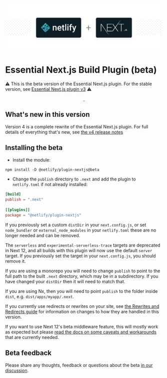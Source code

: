 ![Next.js on Netlify Build Plugin](next-on-netlify.png)

# Essential Next.js Build Plugin (beta)

:warning: This is the beta version of the Essential Next.js plugin. For the stable version, see
[Essential Next.js plugin v3](https://github.com/netlify/netlify-plugin-nextjs/tree/v3#readme) :warning:

<p align="center">
  <a aria-label="npm version" href="https://www.npmjs.com/package/@netlify/plugin-nextjs">
    <img alt="" src="https://img.shields.io/npm/v/@netlify/plugin-nextjs">
  </a>
  <a aria-label="MIT License" href="https://img.shields.io/npm/l/@netlify/plugin-nextjs">
    <img alt="" src="https://img.shields.io/npm/l/@netlify/plugin-nextjs">
  </a>
</p>

## What's new in this version

Version 4 is a complete rewrite of the Essential Next.js plugin. For full details of everything that's new, see
[the v4 release notes](https://github.com/netlify/netlify-plugin-nextjs/blob/main/docs/release-notes/v4.md)

## Installing the beta

- Install the module:

```shell
npm install -D @netlify/plugin-nextjs@beta
```

- Change the `publish` directory to `.next` and add the plugin to `netlify.toml` if not already installed:

```toml
[build]
publish = ".next"

[[plugins]]
package = "@netlify/plugin-nextjs"
```

If you previously set a custom `distDir` in your `next.config.js`, or set `node_bundler` or `external_node_modules` in
your `netlify.toml` these are no longer needed and can be removed.

The `serverless` and `experimental-serverless-trace` targets are deprecated in Next 12, and all builds with this plugin
will now use the default `server` target. If you previously set the target in your `next.config.js`, you should remove
it.

If you are using a monorepo you will need to change `publish` to point to the full path to the built `.next` directory,
which may be in a subdirectory. If you have changed your `distDir` then it will need to match that.

If you are using Nx, then you will need to point `publish` to the folder inside `dist`, e.g. `dist/apps/myapp/.next`.

If you currently use redirects or rewrites on your site, see
[the Rewrites and Redirects guide](https://github.com/netlify/netlify-plugin-nextjs/blob/main/docs/redirects-rewrites.md)
for information on changes to how they are handled in this version.

If you want to use Next 12's beta middleware feature, this will mostly work as expected but please
[read the docs on some caveats and workarounds](https://github.com/netlify/netlify-plugin-nextjs/blob/main/docs/middleware.md)
that are currently needed.

## Beta feedback

Please share any thoughts, feedback or questions about the beta
[in our discussion](https://github.com/netlify/netlify-plugin-nextjs/discussions/706).

